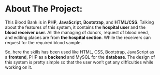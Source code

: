 # About The Project:

This Blood Bank is in **PHP**, **JavaScript**, **Bootstrap**, and **HTML/CSS**. Talking about the features of this system, it contains the **hospital user** and the **blood receiver user**. All the managing of donors, request of blood need, and editing places are from **the hospital section**. While the receivers can request for the required blood sample.

So, here the skills has been used like HTML, CSS, Bootstrap, JavaScript as a **frontend**, PHP as a **backend** and MySQL for the **database**. 
The design of this system is pretty simple so that the user won’t get any difficulties while working on it.
